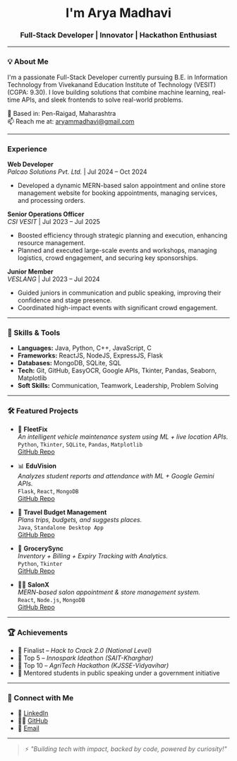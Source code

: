 <h1 align="center">I'm Arya Madhavi</h1>
<h3 align="center">Full-Stack Developer | Innovator | Hackathon Enthusiast</h3>

---

### 💡 About Me
I'm a passionate Full-Stack Developer currently pursuing B.E. in Information Technology from Vivekanand Education Institute of Technology (VESIT) (CGPA: 9.30). I love building solutions that combine machine learning, real-time APIs, and sleek frontends to solve real-world problems.
 
📍 Based in: Pen-Raigad, Maharashtra  
📫 Reach me at: [aryammadhavi@gmail.com](mailto:aryammadhavi@gmail.com)

---
### Experience

**Web Developer**  
*Palcao Solutions Pvt. Ltd.* | Jul 2024 – Oct 2024  
- Developed a dynamic MERN-based salon appointment and online store management website for booking appointments, managing services, and processing orders.

**Senior Operations Officer**  
*CSI VESIT* | Jul 2023 – Jul 2025  
- Boosted efficiency through strategic planning and execution, enhancing resource management.  
- Planned and executed large-scale events and workshops, managing logistics, crowd engagement, and securing key sponsorships.

**Junior Member**  
*VESLANG* | Jul 2023 – Jul 2024  
- Guided juniors in communication and public speaking, improving their confidence and stage presence.  
- Coordinated high-impact events with significant crowd engagement.

---

### 🚀 Skills & Tools
- **Languages:** Java, Python, C++, JavaScript, C  
- **Frameworks:** ReactJS, NodeJS, ExpressJS, Flask  
- **Databases:** MongoDB, SQLite, SQL  
- **Tech:** Git, GitHub, EasyOCR, Google APIs, Tkinter, Pandas, Seaborn, Matplotlib  
- **Soft Skills:** Communication, Teamwork, Leadership, Problem Solving

---

### 🛠️ Featured Projects

- 🚗 **FleetFix**  
  *An intelligent vehicle maintenance system using ML + live location APIs.*  
  `Python`, `Tkinter`, `SQLite`, `Pandas`, `Matplotlib`  
  [GitHub Repo](https://github.com/aryamadhavi03/fleetfix-project)

- 📊 **EduVision**  
  *Analyzes student reports and attendance with ML + Google Gemini APIs.*  
  `Flask`, `React`, `MongoDB`  
  [GitHub Repo](https://github.com/aryamadhavi03/EduVision)

- 🧾 **Travel Budget Management**  
  *Plans trips, budgets, and suggests places.*  
  `Java`, `Standalone Desktop App`  
  [GitHub Repo](https://github.com/aryamadhavi03/TravelBudgetManagement)

- 🛒 **GrocerySync**  
  *Inventory + Billing + Expiry Tracking with Analytics.*  
  `Python`, `Tkinter`  
  [GitHub Repo](https://github.com/aryamadhavi03/GroceryManagement)

- 💇‍♀️ **SalonX**  
  *MERN-based salon appointment & store management system.*  
  `React`, `Node.js`, `MongoDB`  
  [GitHub Repo](https://github.com/aryamadhavi03/SalonX)

---

### 🏆 Achievements
- 🥇 Finalist – *Hack to Crack 2.0 (National Level)*  
- 🥈 Top 5 – *Innospark Ideathon (SAIT-Kharghar)*  
- 🥉 Top 10 – *AgriTech Hackathon (KJSSE-Vidyavihar)*  
- 🎤 Mentored students in public speaking under a government initiative

---

### 🔗 Connect with Me

- 🔗 [LinkedIn](https://www.linkedin.com/in/arya-madhavi-596782294/)
- 🧑‍💻 [GitHub](https://github.com/aryamadhavi03)
- 📧 [Email](mailto:aryammadhavi@gmail.com)

---

> ⚡ *"Building tech with impact, backed by code, powered by curiosity!"*


